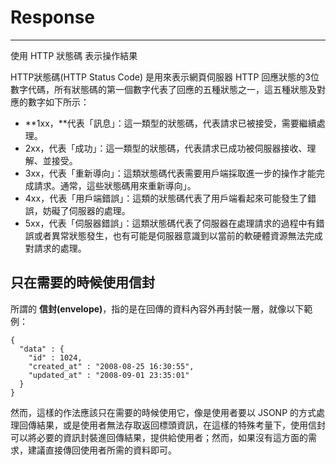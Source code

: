 # Response

---

使用 HTTP 狀態碼 表示操作結果

HTTP狀態碼\(HTTP Status Code\) 是用來表示網頁伺服器 HTTP 回應狀態的3位數字代碼，所有狀態碼的第一個數字代表了回應的五種狀態之一，這五種狀態及對應的數字如下所示：

* **1xx，**代表「訊息」：這一類型的狀態碼，代表請求已被接受，需要繼續處理。
* 2xx，代表「成功」：這一類型的狀態碼，代表請求已成功被伺服器接收、理解、並接受。
* 3xx，代表「重新導向」：這類狀態碼代表需要用戶端採取進一步的操作才能完成請求。通常，這些狀態碼用來重新導向」。
* 4xx，代表「用戶端錯誤」：這類的狀態碼代表了用戶端看起來可能發生了錯誤，妨礙了伺服器的處理。
* 5xx，代表「伺服器錯誤」：這類狀態碼代表了伺服器在處理請求的過程中有錯誤或者異常狀態發生，也有可能是伺服器意識到以當前的軟硬體資源無法完成對請求的處理。

## 只在需要的時候使用信封

所謂的 **信封\(envelope\)**，指的是在回傳的資料內容外再封裝一層，就像以下範例：

```
{
  "data" : {
    "id" : 1024,
    "created_at" : "2008-08-25 16:30:55",
    "updated_at" : "2008-09-01 23:35:01"
  }
}
```

然而，這樣的作法應該只在需要的時候使用它，像是使用者要以 JSONP 的方式處理回傳結果，或是使用者無法存取返回標頭資訊，在這樣的特殊考量下，使用信封可以將必要的資訊封裝進回傳結果，提供給使用者；然而，如果沒有這方面的需求，建議直接傳回使用者所需的資料即可。

